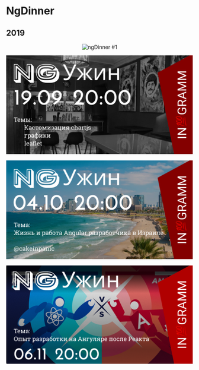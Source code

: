 # NgDinner

## 2019

<p align="center">
  <img src="https://raw.githubusercontent.com/ngDinner/Saint-Petersburg/master/images/ngDinner1.png" title="ngDinner #1">
</p>

<p align="center">
  <img src="https://raw.githubusercontent.com/ngDinner/Saint-Petersburg/master/images/ngDinner2.png" title="ngDinner #2">
</p>

<p align="center">
  <img src="https://raw.githubusercontent.com/ngDinner/Saint-Petersburg/master/images/ngDinner3.png" title="ngDinner #3">
</p>

<p align="center">
  <img src="https://raw.githubusercontent.com/ngDinner/Saint-Petersburg/master/images/ngDinner4.png" title="ngDinner #4">
</p>